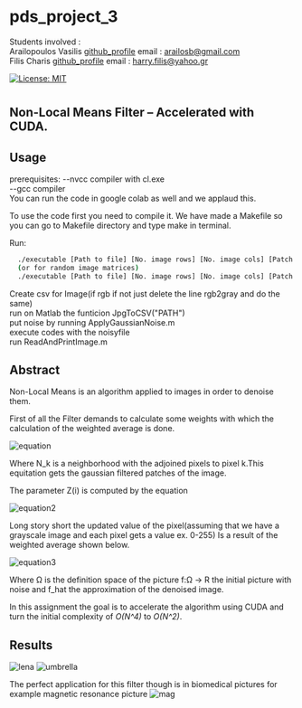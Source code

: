 # pds_project_3

Students involved : </br>
                    Arailopoulos Vasilis [github_profile](https://github.com/condesancho)  email : arailosb@gmail.com</br>
                    Filis Charis          [github_profile](https://github.com/ArtoriasAbysssLayer)   email : harry.filis@yahoo.gr</br>

[![License: MIT](https://img.shields.io/badge/License-MIT-yellow.svg)](https://github.com/condesancho/pds_project_3/blob/master/LICENSE)
#
## Non-Local Means Filter – Accelerated with CUDA.
## Usage 
prerequisites:
--nvcc compiler with cl.exe </br>
--gcc compiler</br>
You can run the code in google colab as well and we applaud this.

To use the code first you need to compile it.
We have made a Makefile so you can go to Makefile directory and type make in terminal.

Run:
```sh
  ./executable [Path to file] [No. image rows] [No. image cols] [Patch size]
  (or for random image matrices)
  ./executable [Path to file] [No. image rows] [No. image cols] [Patch size]
```

Create csv for Image(if rgb if not just delete the line rgb2gray and do the same)</br>
run on Matlab the funticion JpgToCSV("PATH")</br>
put noise by running ΑpplyGaussianNoise.m</br>
execute codes with the noisyfile</br>
run ReadAndPrintImage.m</br>
## Abstract

Non-Local Means is an algorithm applied to images in order to denoise them.

First of all the Filter demands to calculate some weights with which the calculation of the weighted average is done.

![equation](https://i.imgur.com/Exs82hi.png)

Where N_k is a neighborhood with the adjoined pixels to pixel k.This equitation gets the gaussian filtered patches of the image.

The parameter Z(i) is computed by the equation


![equation2](https://i.imgur.com/QYgRDqJ.png)


Long story short the updated value of the pixel(assuming that we have a grayscale image and each pixel gets a value ex. 0-255) Is a result of the weighted average shown below.

![equation3](https://i.imgur.com/QtX3sYe.png)

Where Ω is the definition space of the picture f:Ω -> R the initial picture with noise and f_hat the approximation of the denoised image.

In this assignment the goal is to accelerate the algorithm using CUDA and turn the initial complexity of _O(N^4)_ to _O(N^2)_.

## Results
![lena](https://github.com/condesancho/pds_project_3/blob/master/DenoisedImagesPictures/Lena_256.png)
![umbrella](https://github.com/condesancho/pds_project_3/blob/master/DenoisedImagesPictures/GirlWithUmbrella.png)

The perfect application for this filter though is in biomedical pictures for example magnetic resonance picture
![mag](https://github.com/condesancho/pds_project_3/blob/master/DenoisedImagesPictures/magnetic_resonance_256.png)

